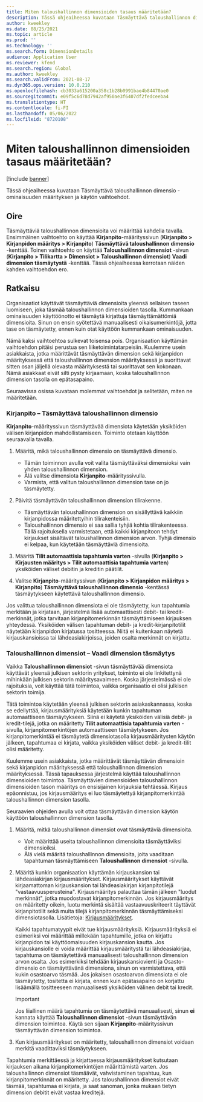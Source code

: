 ```yaml
---
title: Miten taloushallinnon dimensioiden tasaus määritetään?
description: Tässä ohjeaiheessa kuvataan Täsmäyttävä taloushallinnon dimensio -ominaisuuden määrityksen ja käytön vaihtoehdot.
author: kweekley
ms.date: 08/25/2021
ms.topic: article
ms.prod: ''
ms.technology: ''
ms.search.form: DimensionDetails
audience: Application User
ms.reviewer: kfend
ms.search.region: Global
ms.author: kweekley
ms.search.validFrom: 2021-08-17
ms.dyn365.ops.version: 10.0.210
ms.openlocfilehash: cb3033a615200a358c1b28b0991bae4b84470ae0
ms.sourcegitcommit: e09f5c6d78d7942af950ae3f6407df2fedceeba4
ms.translationtype: HT
ms.contentlocale: fi-FI
ms.lasthandoff: 05/06/2022
ms.locfileid: "8720108"
---
```

# <a name="how-do-i-set-up-balancing-financial-dimensions"></a>Miten taloushallinnon dimensioiden tasaus määritetään?

[!include [banner](../includes/banner.md)]

Tässä ohjeaiheessa kuvataan Täsmäyttävä taloushallinnon dimensio -ominaisuuden määrityksen ja käytön vaihtoehdot.

## <a name="symptom"></a>Oire

Täsmäyttäviä taloushallinnon dimensioita voi määrittää kahdella tavalla. Ensimmäinen vaihtoehto on käyttää **Kirjanpito**-määrityssivun (**Kirjanpito \> Kirjanpidon määritys \> Kirjanpito**) **Täsmäyttävä taloushallinnon dimensio** -kenttää. Toinen vaihtoehto on käyttää **Taloushallinnon dimensiot** -sivun (**Kirjanpito > Tilikartta \> Dimensiot \> Taloushallinnon dimensiot**) **Vaadi dimension täsmäytystä** -kenttää. Tässä ohjeaiheessa kerrotaan näiden kahden vaihtoehdon ero.

## <a name="resolution"></a>Ratkaisu

Organisaatiot käyttävät täsmäyttäviä dimensioita yleensä sellaisen taseen luomiseen, joka täsmää taloushallinnon dimensioiden tasolla. Kummankaan ominaisuuden käyttöönotto ei täsmäytä kirjattuja täsmäyttämättömiä dimensioita. Sinun on ensin syötettävä manuaalisesti oikaisumerkintöjä, jotta tase on täsmäytetty, ennen kuin otat käyttöön kummankaan ominaisuuden.

Nämä kaksi vaihtoehtoa sulkevat toisensa pois. Organisaation käyttämän vaihtoehdon pitäisi perustua sen liiketoimintatarpeisiin. Kuulemme usein asiakkaista, jotka määrittävät täsmäyttävän dimension sekä kirjanpidon määrityksessä että taloushallinnon dimension määrityksessä ja suorittavat sitten osan jäljellä olevasta määrityksestä tai suorittavat sen kokonaan. Nämä asiakkaat eivät silti pysty kirjaamaan, koska taloushallinnon dimension tasolla on epätasapaino.

Seuraavissa osissa kuvataan molemmat vaihtoehdot ja selitetään, miten ne määritetään.

### <a name="ledger--balancing-financial-dimension"></a>Kirjanpito – Täsmäyttävä taloushallinnon dimensio

**Kirjanpito**-määrityssivun täsmäyttävää dimensiota käytetään yksiköiden välisen kirjanpidon mahdollistamiseen. Toiminto otetaan käyttöön seuraavalla tavalla.

1. Määritä, mikä taloushallinnon dimensio on täsmäyttävä dimensio.

    - Tämän toiminnon avulla voit valita täsmäyttäväksi dimensioksi vain yhden taloushallinnon dimension.
    - Älä valitse dimensiota **Kirjanpito**-määrityssivulla.
    - Varmista, että valitun taloushallinnon dimension tase on jo täsmäytetty.

2. Päivitä täsmäyttävän taloushallinnon dimension tilirakenne.

    - Täsmäyttävän taloushallinnon dimension on sisällyttävä kaikkiin kirjanpidossa määritettyihin tilirakenteisiin.
    - Taloushallinnon dimensio ei saa sallia tyhjiä kohtia tilirakenteessa. Tällä rajoituksella varmistetaan, että kaikki kirjanpitoon tehdyt kirjaukset sisältävät taloushallinnon dimension arvon. Tyhjä dimensio ei kelpaa, kun käytetään täsmäyttäviä dimensioita.

3. Määritä **Tilit automaattisia tapahtumia varten** -sivulla (**Kirjanpito \> Kirjausten määritys \> Tilit automaattisia tapahtumia varten**) yksiköiden väliset debitin ja kreditin päätilit.
4. Valitse **Kirjanpito**-määrityssivun (**Kirjanpito \> Kirjanpidon määritys \> Kirjanpito**) **Täsmäyttävä taloushallinnon dimensio** -kentässä täsmäytykseen käytettävä taloushallinnon dimensio.

Jos valittua taloushallinnon dimensiota ei ole täsmäytetty, kun tapahtumia merkitään ja kirjataan, järjestelmä lisää automaattisesti debit- tai kredit-merkinnät, jotka tarvitaan kirjanpitomerkinnän täsmäyttämiseen kirjauksen yhteydessä. Yksiköiden välisen tapahtuman debit- ja kredit-kirjanpitotilit näytetään kirjanpidon kirjatussa tositteessa. Niitä ei kuitenkaan näytetä kirjauskansioissa tai lähdeasiakirjoissa, joiden osalta merkinnät on kirjattu.

### <a name="financial-dimensions--require-the-dimension-to-be-balanced"></a>Taloushallinnon dimensiot – Vaadi dimension täsmäytys

Vaikka **Taloushallinnon dimensiot** -sivun täsmäyttävää dimensiota käyttävät yleensä julkisen sektorin yritykset, toiminto ei ole linkitettynä mihinkään julkisen sektorin määritysavaimeen. Koska järjestelmässä ei ole rajoituksia, voit käyttää tätä toimintoa, vaikka organisaatio ei olisi julkisen sektorin toimija.

Tätä toimintoa käytetään yleensä julkisen sektorin asiakaskannassa, koska se edellyttää, kirjausmäärityksiä käytetään kunkin tapahtuman automaattiseen täsmäytykseen. Siinä ei käytetä yksiköiden välisiä debit- ja kredit-tilejä, jotka on määritetty **Tilit automaattisia tapahtumia varten** -sivulla, kirjanpitomerkintöjen automaattiseen täsmäytykseen. Jos kirjanpitomerkintää ei täsmäytetä dimensiotasolla kirjausmääritysten käytön jälkeen, tapahtumaa ei kirjata, vaikka yksiköiden väliset debit- ja kredit-tilit olisi määritetty.

Kuulemme usein asiakkaista, jotka määrittävät täsmäyttävän dimensioin sekä kirjanpidon määrityksessä että taloushallinnon dimension määrityksessä. Tässä tapauksessa järjestelmä käyttää taloushallinnon dimensioiden toimintoa. Täsmäyttävien dimensioiden taloushallinnon dimensioiden tason määritys on ensisijainen kirjauksia tehtäessä. Kirjaus epäonnistuu, jos kirjausmääritys ei luo täsmäytettyä kirjanpitomerkintää taloushallinnon dimension tasolla.

Seuraavien ohjeiden avulla voit ottaa täsmäyttävän dimension käytön käyttöön taloushallinnon dimension tasolla.

1. Määritä, mitkä taloushallinnon dimensiot ovat täsmäyttäviä dimensioita.

    - Voit määrittää useita taloushallinnon dimensioita täsmäyttäviksi dimensioiksi.
    - Älä vielä määritä taloushallinnon dimensioita, joita vaaditaan tapahtuman täsmäyttämiseen **Taloushallinnon dimensiot** -sivulla.

2. Määritä kunkin organisaation käyttämän kirjauskansion tai lähdeasiakirjan kirjausmääritykset. Kirjausmääritykset käyttävät kirjaamattoman kirjauskansion tai lähdeasiakirjan kirjanpitotilejä "vastaavuusperusteina". Kirjausmääritys palauttaa tämän jälkeen "luodut merkinnät", jotka muodostavat kirjanpitomerkinnän. Jos kirjausmääritys on määritetty oikein, luotu merkintä sisältää vastaavuuskriteerit täyttävät kirjanpitotilit sekä muita tilejä kirjanpitomerkinnän täsmäyttämiseksi dimensiotasolla. Lisätietoja: [Kirjausmääritykset](posting-definitions.md). 
   
   Kaikki tapahtumatyypit eivät tue kirjausmäärityksiä. Kirjausmäärityksiä ei esimeriksi voi määrittää millekään tapahtumille, jotka on kirjattu kirjanpidon tai käyttöomaisuuden kirjauskansion kautta. Jos kirjauskansiolle ei voida määrittää kirjausmääritystä tai lähdeasiakirjaa, tapahtuma on täsmäytettävä manuaalisesti taloushallinnon dimension arvon osalta. Jos esimerkiksi tehdään kirjauskansiovienti ja Osasto-dimensio on täsmäyttävänä dimensiona, sinun on varmistettava, että kukin osastoarvo täsmää.  Jos jokaisen osastoarvon dimensiota ei ole täsmäytetty, tositetta ei kirjata, ennen kuin epätasapaino on korjattu lisäämällä tositteeseen manuaalisesti yksiköiden välinen debit tai kredit. 

    > [!IMPORTANT]
    > Jos liiallinen määrä tapahtumia on täsmäytettävä manuaalisesti, sinun **ei** kannata käyttää **Taloushallinnon dimensiot** -sivun täsmäyttävän dimension toimintoa. Käytä sen sijaan **Kirjanpito**-määrityssivun täsmäyttävän dimension toimintoa.

3. Kun kirjausmääritykset on määritetty, taloushallinnon dimensiot voidaan merkitä vaadittaviksi täsmäytykseen.

Tapahtumia merkittäessä ja kirjattaessa kirjausmääritykset kutsutaan kirjauksen aikana kirjanpitomerkintöjen määrittämistä varten. Jos taloushallinnon dimensiot täsmäävät, vahvistaminen tapahtuu, kun kirjanpitomerkinnät on määritetty. Jos taloushallinnon dimensiot eivät täsmää, tapahtumaa ei kirjata, ja saat sanoman, jonka mukaan tietyn dimension debitit eivät vastaa kreditejä.
